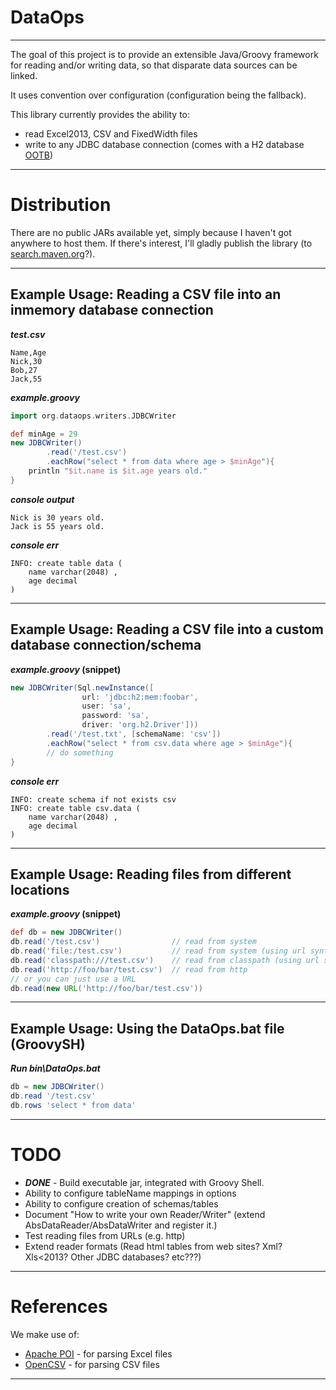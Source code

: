 # DataOps
---

The goal of this project is to provide an extensible Java/Groovy framework for reading and/or writing data, so that
disparate data sources can be linked.

It uses convention over configuration (configuration being the fallback).

This library currently provides the ability to:

- read Excel2013, CSV and FixedWidth files
- write to any JDBC database connection (comes with a H2 database [OOTB](http://en.wikipedia.org/wiki/Out_of_the_box_feature))

---

# Distribution

There are no public JARs available yet, simply because I haven't got anywhere to host them. If there's interest, I'll
gladly publish the library (to [search.maven.org](search.maven.org)?).

---

## Example Usage: Reading a CSV file into an inmemory database connection

**_test.csv_**

    Name,Age
    Nick,30
    Bob,27
    Jack,55

**_example.groovy_**

```Groovy
import org.dataops.writers.JDBCWriter

def minAge = 29
new JDBCWriter()
        .read('/test.csv')
        .eachRow("select * from data where age > $minAge"){
    println "$it.name is $it.age years old."
}
```

**_console output_**

    Nick is 30 years old.
    Jack is 55 years old.

**_console err_**

    INFO: create table data (
        name varchar(2048) ,
        age decimal
    )

---

## Example Usage: Reading a CSV file into a custom database connection/schema

**_example.groovy_ (snippet)**

```Groovy
new JDBCWriter(Sql.newInstance([
                url: 'jdbc:h2:mem:foobar',
                user: 'sa',
                password: 'sa',
                driver: 'org.h2.Driver']))
        .read('/test.txt', [schemaName: 'csv'])
        .eachRow("select * from csv.data where age > $minAge"){
        // do something
}
```

**_console err_**

    INFO: create schema if not exists csv
    INFO: create table csv.data (
        name varchar(2048) ,
        age decimal
    )

---

## Example Usage: Reading files from different locations

**_example.groovy_ (snippet)**

```Groovy
def db = new JDBCWriter()
db.read('/test.csv')                // read from system
db.read('file:/test.csv')           // read from system (using url syntax)
db.read('classpath:///test.csv')    // read from classpath (using url syntax)
db.read('http://foo/bar/test.csv')  // read from http
// or you can just use a URL
db.read(new URL('http://foo/bar/test.csv'))
```

---

## Example Usage: Using the DataOps.bat file (GroovySH)

**_Run bin\DataOps.bat_**

```Groovy
db = new JDBCWriter()
db.read '/test.csv'
db.rows 'select * from data'
```

---

# TODO

- **_DONE_** - Build executable jar, integrated with Groovy Shell.
- Ability to configure tableName mappings in options
- Ability to configure creation of schemas/tables
- Document "How to write your own Reader/Writer" (extend AbsDataReader/AbsDataWriter and register it.)
- Test reading files from URLs (e.g. http)
- Extend reader formats (Read html tables from web sites? Xml? Xls<2013? Other JDBC databases? etc???)

---

# References

We make use of:

- [Apache POI](http://poi.apache.org/) - for parsing Excel files
- [OpenCSV](http://opencsv.sourceforge.net/) - for parsing CSV files

---